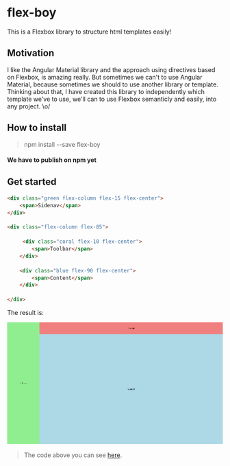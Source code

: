 # flex-boy
This is a Flexbox library to structure html templates easily!  

## Motivation
I like the Angular Material library and the approach using directives based on Flexbox, is amazing really. 
But sometimes we can't to use Angular Material, because sometimes we should to use another library or template. 
Thinking about that, I have created this library to independently which template we've to use, we'll can to use Flexbox semanticly and easily, into any project. \o/ 

## How to install 
> npm install --save flex-boy
#### We have to publish on npm yet

## Get started
```html
<div class="green flex-column flex-15 flex-center">
    <span>Sidenav</span>
</div>
    
<div class="flex-column flex-85">

     <div class="coral flex-10 flex-center">
        <span>Toolbar</span> 
    </div>

    <div class="blue flex-90 flex-center">
        <span>Content</span> 
    </div>

</div>
```
The result is:

![alt tag](https://github.com/henriquecustodia/flex-boy/blob/master/images/example.png)

> The code above you can see [here](https://github.com/henriquecustodia/flex-boy/blob/master/examples/basic.html).


